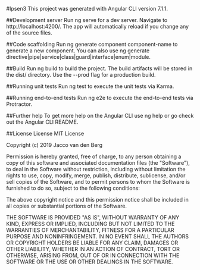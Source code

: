#Ipsen3
This project was generated with Angular CLI version 7.1.1.

##Development server
Run ng serve for a dev server. Navigate to http://localhost:4200/. The app will automatically reload if you change any of the source files.

##Code scaffolding
Run ng generate component component-name to generate a new component. You can also use ng generate directive|pipe|service|class|guard|interface|enum|module.

##Build
Run ng build to build the project. The build artifacts will be stored in the dist/ directory. Use the --prod flag for a production build.

##Running unit tests
Run ng test to execute the unit tests via Karma.

##Running end-to-end tests
Run ng e2e to execute the end-to-end tests via Protractor.

##Further help
To get more help on the Angular CLI use ng help or go check out the Angular CLI README.

##License
License MIT License

Copyright (c) 2019 Jacco van den Berg

Permission is hereby granted, free of charge, to any person obtaining a copy of this software and associated documentation files (the "Software"), to deal in the Software without restriction, including without limitation the rights to use, copy, modify, merge, publish, distribute, sublicense, and/or sell copies of the Software, and to permit persons to whom the Software is furnished to do so, subject to the following conditions:

The above copyright notice and this permission notice shall be included in all copies or substantial portions of the Software.

THE SOFTWARE IS PROVIDED "AS IS", WITHOUT WARRANTY OF ANY KIND, EXPRESS OR IMPLIED, INCLUDING BUT NOT LIMITED TO THE WARRANTIES OF MERCHANTABILITY, FITNESS FOR A PARTICULAR PURPOSE AND NONINFRINGEMENT. IN NO EVENT SHALL THE AUTHORS OR COPYRIGHT HOLDERS BE LIABLE FOR ANY CLAIM, DAMAGES OR OTHER LIABILITY, WHETHER IN AN ACTION OF CONTRACT, TORT OR OTHERWISE, ARISING FROM, OUT OF OR IN CONNECTION WITH THE SOFTWARE OR THE USE OR OTHER DEALINGS IN THE SOFTWARE.
